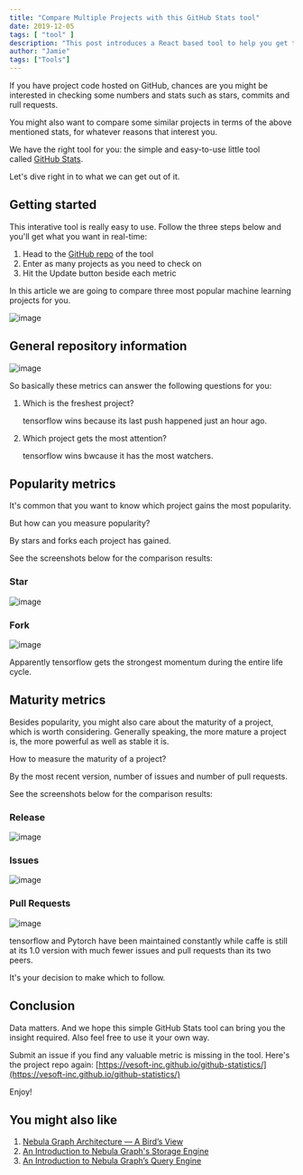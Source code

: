 ```yaml
---
title: "Compare Multiple Projects with this GitHub Stats tool"
date: 2019-12-05
tags: [ "tool" ]
description: "This post introduces a React based tool to help you get the stats of GitHub metrics like stars, forks, commits, etc. so that you can make an informed decision which project to follow."
author: "Jamie"
tags: ["Tools"]
---
```


If you have project code hosted on GitHub, chances are you might be interested in checking some numbers and stats such as stars, commits and rull requests.

You might also want to compare some similar projects in terms of the above mentioned stats, for whatever reasons that interest you.

We have the right tool for you: the simple and easy-to-use little tool called [GitHub Stats](https://vesoft-inc.github.io/github-statistics/).

Let's dive right in to what we can get out of it.

## Getting started
This interative tool is really easy to use. Follow the three steps below and you'll get what you want in real-time:

1. Head to the [GitHub repo](https://vesoft-inc.github.io/github-statistics/) of the tool
1. Enter as many projects as you need to check on
1. Hit the Update button beside each metric

In this article we are going to compare three most popular machine learning projects for you.  

![image](https://user-images.githubusercontent.com/38887077/75141197-69e44800-572b-11ea-9dc5-308c7ed70dde.png)

## General repository information 

![image](https://user-images.githubusercontent.com/38887077/75141248-87191680-572b-11ea-882f-31ab726ee7af.png)

So basically these metrics can answer the following questions for you:

1. Which is the freshest project?

      tensorflow wins because its last push happened just an hour ago.

2. Which project gets the most attention?

      tensorflow wins bwcause it has the most watchers.

## Popularity metrics
It's common that you want to know which project gains the most popularity. 

But how can you measure popularity?

By stars and forks each project has gained.

See the screenshots below for the comparison results:

### Star

![image](https://user-images.githubusercontent.com/38887077/75141279-95ffc900-572b-11ea-8476-41b51d52fe7c.png)

### Fork

![image](https://user-images.githubusercontent.com/38887077/75141281-98622300-572b-11ea-8ce2-37967ad6c6ac.png)

Apparently tensorflow gets the strongest momentum during the entire life cycle.

## Maturity metrics
Besides popularity, you might also care about the maturity of a project, which is worth considering. Generally speaking, the more mature a project is, the more powerful as well as stable it is.

How to measure the maturity of a project?

By the most recent version, number of issues and number of pull requests.

See the screenshots below for the comparison results:

### Release
![image](https://user-images.githubusercontent.com/38887077/75141348-b7f94b80-572b-11ea-81f2-8658ab9ecbc7.png)

### Issues
![image](https://user-images.githubusercontent.com/38887077/75141395-ce9fa280-572b-11ea-92fe-9f0980f51414.png)

### Pull Requests
![image](https://user-images.githubusercontent.com/38887077/75141426-da8b6480-572b-11ea-8c4f-b32478af217a.png)


tensorflow and Pytorch have been maintained constantly while caffe is still at its 1.0 version with much fewer issues and pull requests than its two peers.

It's your decision to make which to follow.

## Conclusion
Data matters. And we hope this simple GitHub Stats tool can bring you the insight required. Also feel free to use it your own way.

Submit an issue if you find any valuable metric is missing in the tool. Here's the project repo again: [https://vesoft-inc.github.io/github-statistics/](https://vesoft-inc.github.io/github-statistics/)

Enjoy!

## You might also like
1. [Nebula Graph Architecture — A Bird’s View](https://nebula-graph.io/en/posts/nebula-graph-architecture-overview/)
1. [An Introduction to Nebula Graph's Storage Engine](https://nebula-graph.io/en/posts/nebula-graph-storage-engine-overview/)
1. [An Introduction to Nebula Graph’s Query Engine](https://nebula-graph.io/en/posts/nebula-graph-query-engine-overview/)
